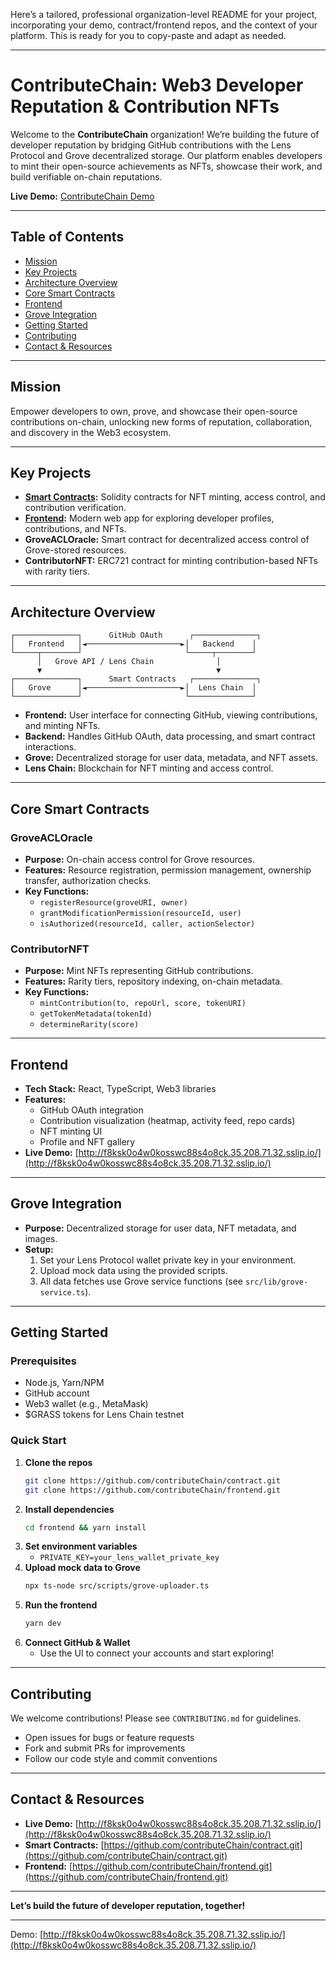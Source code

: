 Here’s a tailored, professional organization-level README for your project, incorporating your demo, contract/frontend repos, and the context of your platform. This is ready for you to copy-paste and adapt as needed.

---

# ContributeChain: Web3 Developer Reputation & Contribution NFTs

Welcome to the **ContributeChain** organization! We’re building the future of developer reputation by bridging GitHub contributions with the Lens Protocol and Grove decentralized storage. Our platform enables developers to mint their open-source achievements as NFTs, showcase their work, and build verifiable on-chain reputations.

**Live Demo:** [ContributeChain Demo](http://f8ksk0o4w0kosswc88s4o8ck.35.208.71.32.sslip.io/)

---

## Table of Contents

- [Mission](#mission)
- [Key Projects](#key-projects)
- [Architecture Overview](#architecture-overview)
- [Core Smart Contracts](#core-smart-contracts)
- [Frontend](#frontend)
- [Grove Integration](#grove-integration)
- [Getting Started](#getting-started)
- [Contributing](#contributing)
- [Contact & Resources](#contact--resources)

---

## Mission

Empower developers to own, prove, and showcase their open-source contributions on-chain, unlocking new forms of reputation, collaboration, and discovery in the Web3 ecosystem.

---

## Key Projects

- **[Smart Contracts](https://github.com/contributeChain/contract.git):** Solidity contracts for NFT minting, access control, and contribution verification.
- **[Frontend](https://github.com/contributeChain/frontend.git):** Modern web app for exploring developer profiles, contributions, and NFTs.
- **GroveACLOracle:** Smart contract for decentralized access control of Grove-stored resources.
- **ContributorNFT:** ERC721 contract for minting contribution-based NFTs with rarity tiers.

---

## Architecture Overview

```
┌──────────────┐      GitHub OAuth      ┌──────────────┐
│   Frontend   │◄─────────────────────►│   Backend    │
└─────┬────────┘                       └─────┬────────┘
      │   Grove API / Lens Chain              │
      ▼                                       ▼
┌──────────────┐      Smart Contracts   ┌──────────────┐
│   Grove      │◄─────────────────────►│  Lens Chain  │
└──────────────┘                       └──────────────┘
```

- **Frontend:** User interface for connecting GitHub, viewing contributions, and minting NFTs.
- **Backend:** Handles GitHub OAuth, data processing, and smart contract interactions.
- **Grove:** Decentralized storage for user data, metadata, and NFT assets.
- **Lens Chain:** Blockchain for NFT minting and access control.

---

## Core Smart Contracts

### GroveACLOracle

- **Purpose:** On-chain access control for Grove resources.
- **Features:** Resource registration, permission management, ownership transfer, authorization checks.
- **Key Functions:**
  - `registerResource(groveURI, owner)`
  - `grantModificationPermission(resourceId, user)`
  - `isAuthorized(resourceId, caller, actionSelector)`

### ContributorNFT

- **Purpose:** Mint NFTs representing GitHub contributions.
- **Features:** Rarity tiers, repository indexing, on-chain metadata.
- **Key Functions:**
  - `mintContribution(to, repoUrl, score, tokenURI)`
  - `getTokenMetadata(tokenId)`
  - `determineRarity(score)`

---

## Frontend

- **Tech Stack:** React, TypeScript, Web3 libraries
- **Features:**
  - GitHub OAuth integration
  - Contribution visualization (heatmap, activity feed, repo cards)
  - NFT minting UI
  - Profile and NFT gallery
- **Live Demo:** [http://f8ksk0o4w0kosswc88s4o8ck.35.208.71.32.sslip.io/](http://f8ksk0o4w0kosswc88s4o8ck.35.208.71.32.sslip.io/)

---

## Grove Integration

- **Purpose:** Decentralized storage for user data, NFT metadata, and images.
- **Setup:**
  1. Set your Lens Protocol wallet private key in your environment.
  2. Upload mock data using the provided scripts.
  3. All data fetches use Grove service functions (see `src/lib/grove-service.ts`).

---

## Getting Started

### Prerequisites

- Node.js, Yarn/NPM
- GitHub account
- Web3 wallet (e.g., MetaMask)
- $GRASS tokens for Lens Chain testnet

### Quick Start

1. **Clone the repos**  
   ```sh
   git clone https://github.com/contributeChain/contract.git
   git clone https://github.com/contributeChain/frontend.git
   ```
2. **Install dependencies**  
   ```sh
   cd frontend && yarn install
   ```
3. **Set environment variables**  
   - `PRIVATE_KEY=your_lens_wallet_private_key`
4. **Upload mock data to Grove**  
   ```sh
   npx ts-node src/scripts/grove-uploader.ts
   ```
5. **Run the frontend**  
   ```sh
   yarn dev
   ```
6. **Connect GitHub & Wallet**  
   - Use the UI to connect your accounts and start exploring!

---

## Contributing

We welcome contributions! Please see `CONTRIBUTING.md` for guidelines.

- Open issues for bugs or feature requests
- Fork and submit PRs for improvements
- Follow our code style and commit conventions

---

## Contact & Resources

- **Live Demo:** [http://f8ksk0o4w0kosswc88s4o8ck.35.208.71.32.sslip.io/](http://f8ksk0o4w0kosswc88s4o8ck.35.208.71.32.sslip.io/)
- **Smart Contracts:** [https://github.com/contributeChain/contract.git](https://github.com/contributeChain/contract.git)
- **Frontend:** [https://github.com/contributeChain/frontend.git](https://github.com/contributeChain/frontend.git)

---

**Let’s build the future of developer reputation, together!**

---

Demo: [http://f8ksk0o4w0kosswc88s4o8ck.35.208.71.32.sslip.io/](http://f8ksk0o4w0kosswc88s4o8ck.35.208.71.32.sslip.io/)
